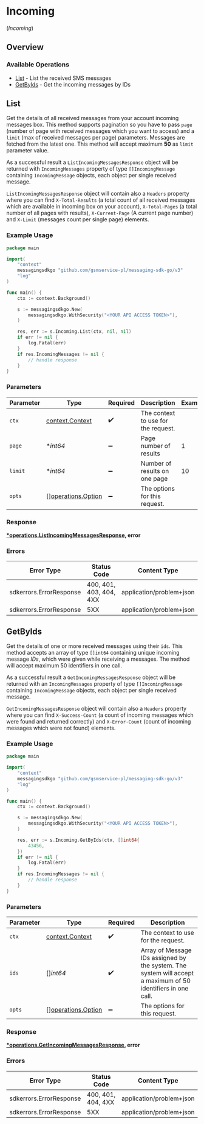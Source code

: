 # Incoming
(*Incoming*)

## Overview

### Available Operations

* [List](#list) - List the received SMS messages
* [GetByIds](#getbyids) - Get the incoming messages by IDs

## List

Get the details of all received messages from your account incoming messages box. This method supports pagination so you have to pass `page` (number of page with received messages which you want to access) and a `limit` (max of received messages per page) parameters. Messages are fetched from the latest one. This method will accept maximum **50** as `limit` parameter value.

As a successful result a `ListIncomingMessagesResponse` object will be returned with `IncomingMessages` property of type `[]IncomingMessage` containing `IncomingMessage` objects, each object per single received message.

`ListIncomingMessagesResponse` object will contain also a `Headers` property where you can find `X-Total-Results` (a total count of all received messages which are available in incoming box on your account), `X-Total-Pages` (a total number of all pages with results), `X-Current-Page` (A current page number) and `X-Limit` (messages count per single page) elements.

### Example Usage

```go
package main

import(
	"context"
	messagingsdkgo "github.com/gsmservice-pl/messaging-sdk-go/v3"
	"log"
)

func main() {
    ctx := context.Background()

    s := messagingsdkgo.New(
        messagingsdkgo.WithSecurity("<YOUR API ACCESS TOKEN>"),
    )

    res, err := s.Incoming.List(ctx, nil, nil)
    if err != nil {
        log.Fatal(err)
    }
    if res.IncomingMessages != nil {
        // handle response
    }
}
```

### Parameters

| Parameter                                                | Type                                                     | Required                                                 | Description                                              | Example                                                  |
| -------------------------------------------------------- | -------------------------------------------------------- | -------------------------------------------------------- | -------------------------------------------------------- | -------------------------------------------------------- |
| `ctx`                                                    | [context.Context](https://pkg.go.dev/context#Context)    | :heavy_check_mark:                                       | The context to use for the request.                      |                                                          |
| `page`                                                   | **int64*                                                 | :heavy_minus_sign:                                       | Page number of results                                   | 1                                                        |
| `limit`                                                  | **int64*                                                 | :heavy_minus_sign:                                       | Number of results on one page                            | 10                                                       |
| `opts`                                                   | [][operations.Option](../../models/operations/option.md) | :heavy_minus_sign:                                       | The options for this request.                            |                                                          |

### Response

**[*operations.ListIncomingMessagesResponse](../../models/operations/listincomingmessagesresponse.md), error**

### Errors

| Error Type               | Status Code              | Content Type             |
| ------------------------ | ------------------------ | ------------------------ |
| sdkerrors.ErrorResponse  | 400, 401, 403, 404, 4XX  | application/problem+json |
| sdkerrors.ErrorResponse  | 5XX                      | application/problem+json |

## GetByIds

Get the details of one or more received messages using their `ids`. This method accepts an array of type `[]int64` containing unique incoming message *IDs*, which were given while receiving a messages. The method will accept maximum 50 identifiers in one call.

As a successful result a `GetIncomingMessagesResponse` object will be returned with an `IncomingMessages` property of type `[]IncomingMessage` containing `IncomingMessage` objects, each object per single received message.

`GetIncomingMessagesResponse` object will contain also a `Headers` property where you can find `X-Success-Count` (a count of incoming messages which were found and returned correctly) and `X-Error-Count` (count of incoming messages which were not found) elements.

### Example Usage

```go
package main

import(
	"context"
	messagingsdkgo "github.com/gsmservice-pl/messaging-sdk-go/v3"
	"log"
)

func main() {
    ctx := context.Background()

    s := messagingsdkgo.New(
        messagingsdkgo.WithSecurity("<YOUR API ACCESS TOKEN>"),
    )

    res, err := s.Incoming.GetByIds(ctx, []int64{
        43456,
    })
    if err != nil {
        log.Fatal(err)
    }
    if res.IncomingMessages != nil {
        // handle response
    }
}
```

### Parameters

| Parameter                                                                                                    | Type                                                                                                         | Required                                                                                                     | Description                                                                                                  |
| ------------------------------------------------------------------------------------------------------------ | ------------------------------------------------------------------------------------------------------------ | ------------------------------------------------------------------------------------------------------------ | ------------------------------------------------------------------------------------------------------------ |
| `ctx`                                                                                                        | [context.Context](https://pkg.go.dev/context#Context)                                                        | :heavy_check_mark:                                                                                           | The context to use for the request.                                                                          |
| `ids`                                                                                                        | []*int64*                                                                                                    | :heavy_check_mark:                                                                                           | Array of Message IDs assigned by the system. The system will accept a maximum of 50 identifiers in one call. |
| `opts`                                                                                                       | [][operations.Option](../../models/operations/option.md)                                                     | :heavy_minus_sign:                                                                                           | The options for this request.                                                                                |

### Response

**[*operations.GetIncomingMessagesResponse](../../models/operations/getincomingmessagesresponse.md), error**

### Errors

| Error Type               | Status Code              | Content Type             |
| ------------------------ | ------------------------ | ------------------------ |
| sdkerrors.ErrorResponse  | 400, 401, 404, 4XX       | application/problem+json |
| sdkerrors.ErrorResponse  | 5XX                      | application/problem+json |